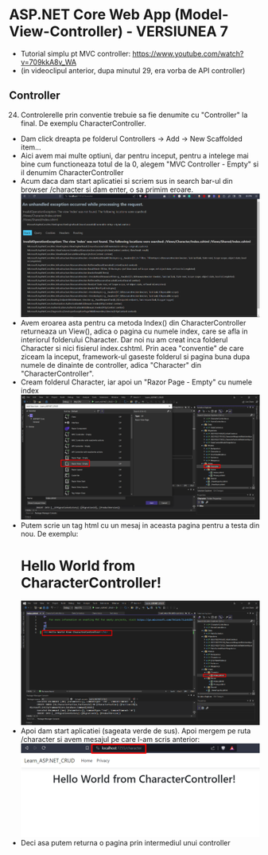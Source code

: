 # ASP.NET Core Web App (Model-View-Controller) - VERSIUNEA 7
- Tutorial simplu pt MVC controller: https://www.youtube.com/watch?v=709kkA8v_WA
- (in videoclipul anterior, dupa minutul 29, era vorba de API controller)
## Controller
24. Controlerelle prin conventie trebuie sa fie denumite cu "Controller" la final. De exemplu CharacterController.
- Dam click dreapta pe folderul Controllers -> Add -> New Scaffolded item...
- Aici avem mai multe optiuni, dar pentru inceput, pentru a intelege mai bine cum functioneaza totul de la 0, alegem "MVC Controller - Empty" si il denumim CharacterController
- Acum daca dam start aplicatiei si scriem sus in search bar-ul din browser /character si dam enter, o sa primim eroare. 
![ruta](images/image13.png)
- Avem eroarea asta pentru ca metoda Index() din CharacterController returneaza un View(), adica o pagina cu numele index, care se afla in interiorul folderului Character. Dar noi nu am creat inca folderul Character si nici fisierul index.cshtml. Prin acea "conventie" de care ziceam la inceput, framework-ul gaseste folderul si pagina buna dupa numele de dinainte de controller, adica "Character" din "CharacterController".
- Cream folderul Character, iar apoi un "Razor Page - Empty" cu numele index
![index](images/image14.png)
- Putem scrie un tag html cu un mesaj in aceasta pagina pentru a testa din nou. De exemplu: <h1>Hello World from CharacterController!</h1>
![hi](images/image15.png)
- Apoi dam start aplicatiei (sageata verde de sus). Apoi mergem pe ruta /character si avem mesajul pe care l-am scris anterior:
![hello](images/image16.png)
- Deci asa putem returna o pagina prin intermediul unui controller